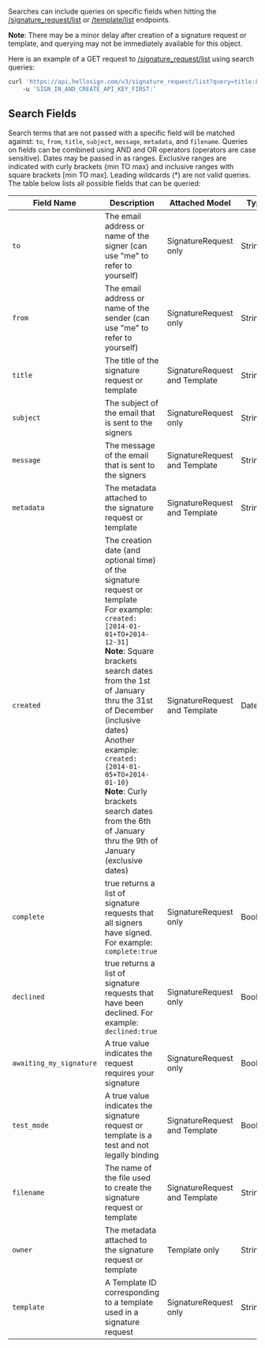 Searches can include queries on specific fields when hitting the [/signature_request/list](https://app.hellosign.com/api/reference#list_signature_requests) or [/template/list](https://app.hellosign.com/api/reference#list_templates) endpoints.

**Note**: There may be a minor delay after creation of a signature request or template, and querying may not be immediately available for this object.

Here is an example of a GET request to [/signature_request/list](https://app.hellosign.com/api/reference#list_signature_requests) using search queries:

```bash
curl 'https://api.hellosign.com/v3/signature_request/list?query=title:Field+Trip+Release+AND+from:me'\ 
	-u 'SIGN_IN_AND_CREATE_API_KEY_FIRST:'
```

## Search Fields
Search terms that are not passed with a specific field will be matched against: `to`, `from`, `title`, `subject`, `message`, `metadata`, and `filename`. Queries on fields can be combined using AND and OR operators (operators are case sensitive). Dates may be passed in as ranges. Exclusive ranges are indicated with curly brackets {min TO max} and inclusive ranges with square brackets [min TO max]. Leading wildcards (*) are not valid queries. The table below lists all possible fields that can be queried:

| Field Name | Description | Attached Model | Type |
|--|--|--|--|
| `to` | The email address or name of the signer (can use "me" to refer to yourself) | SignatureRequest only | String |
| `from` | The email address or name of the sender (can use "me" to refer to yourself) | SignatureRequest only | String
| `title` | The title of the signature request or template | SignatureRequest and Template | String
| `subject` | The subject of the email that is sent to the signers | SignatureRequest only | String
| `message` | The message of the email that is sent to the signers | SignatureRequest and Template | String
| `metadata` | The metadata attached to the signature request or template | SignatureRequest and Template | String
| `created` | The creation date (and optional time) of the signature request or template<br>For example: `created:[2014-01-01+TO+2014-12-31]`<br>**Note**: Square brackets search dates from the 1st of January thru the 31st of December (inclusive dates)<br>Another example: `created:{2014-01-05+TO+2014-01-10}`<br>**Note**: Curly brackets search dates from the 6th of January thru the 9th of January (exclusive dates) | SignatureRequest and Template | Date
| `complete` | true returns a list of signature requests that all signers have signed. For example: `complete:true` | SignatureRequest only | Boolean
| `declined` | true returns a list of signature requests that have been declined. For example: `declined:true` | SignatureRequest only | Boolean
| `awaiting_my_signature` | A true value indicates the request requires your signature | SignatureRequest only | Boolean
| `test_mode` | A true value indicates the signature request or template is a test and not legally binding | SignatureRequest and Template | Boolean
| `filename` | The name of the file used to create the signature request or template | SignatureRequest and Template | String
| `owner` | The metadata attached to the signature request or template | Template only | String
| `template` | A Template ID corresponding to a template used in a signature request | SignatureRequest only | String